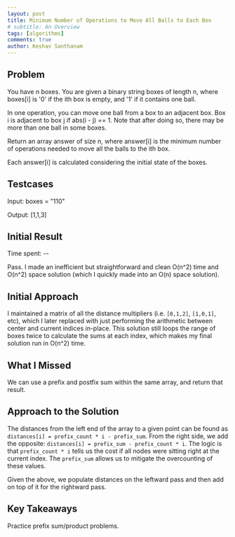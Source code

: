 ```yaml
---
layout: post
title: Minimum Number of Operations to Move All Balls to Each Box
# subtitle: An Overview
tags: [algorithms]
comments: true
author: Keshav Santhanam
---
```


## Problem
You have n boxes. You are given a binary string boxes of length n, where boxes[i] is '0' if the ith box is empty, and '1' if it contains one ball.

In one operation, you can move one ball from a box to an adjacent box. Box i is adjacent to box j if abs(i - j) == 1. Note that after doing so, there may be more than one ball in some boxes.

Return an array answer of size n, where answer[i] is the minimum number of operations needed to move all the balls to the ith box.

Each answer[i] is calculated considering the initial state of the boxes.

## Testcases
Input: boxes = "110"

Output: [1,1,3]

## Initial Result
Time spent: --

Pass. I made an inefficient but straightforward and clean O(n^2) time and O(n^2) space solution (which I quickly made into an O(n) space solution). 

## Initial Approach

I maintained a matrix of all the distance multipliers (i.e. ```[0,1,2]```, ```[1,0,1]```, etc), which I later replaced with just performing the arithmetic between center and current indices in-place. This solution still loops the range of boxes twice to calculate the sums at each index, which makes my final solution run in O(n^2) time. 

## What I Missed
We can use a prefix and postfix sum within the same array, and return that result. 

## Approach to the Solution
The distances from the left end of the array to a given point can be found as ```distances[i] = prefix_count * i - prefix_sum```. From the right side, we add the opposite: ```distances[i] = prefix_sum - prefix_count * i```. The logic is that ```prefix_count * i``` tells us the cost if all nodes were sitting right at the current index. The ```prefix_sum``` allows us to mitigate the overcounting of these values. 

Given the above, we populate distances on the leftward pass and then add on top of it for the rightward pass. 

## Key Takeaways
Practice prefix sum/product problems. 